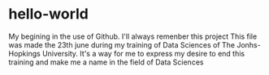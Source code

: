 # hello-world
My begining in the use of Github. I'll always remenber this project
This file was made the 23th june during my training of Data Sciences of The Jonhs-Hopkings University.
It's a way for me to express my desire to end this training and make me a name in the field of Data Sciences
